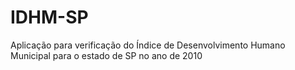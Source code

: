 # IDHM-SP
Aplicação para verificação do Índice de Desenvolvimento Humano Municipal para o estado de SP no ano de 2010
